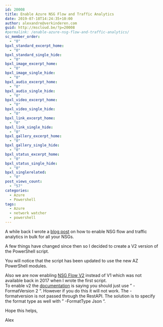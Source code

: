 ```yaml
---
id: 20008
title: Enable Azure NSG Flow and Traffic Analytics
date: 2019-07-18T14:24:35+10:00
author: alexandre@verkinderen.com
guid: http://mscloud.be/?p=20008
#permalink: /enable-azure-nsg-flow-and-traffic-analytics/
sc_member_order:
  - "0"
bpxl_standard_excerpt_home:
  - "0"
bpxl_standard_single_hide:
  - "0"
bpxl_image_excerpt_home:
  - "0"
bpxl_image_single_hide:
  - "0"
bpxl_audio_excerpt_home:
  - "0"
bpxl_audio_single_hide:
  - "0"
bpxl_video_excerpt_home:
  - "0"
bpxl_video_single_hide:
  - "0"
bpxl_link_excerpt_home:
  - "0"
bpxl_link_single_hide:
  - "0"
bpxl_gallery_excerpt_home:
  - "0"
bpxl_gallery_single_hide:
  - "0"
bpxl_status_excerpt_home:
  - "0"
bpxl_status_single_hide:
  - "0"
bpxl_singlerelated:
  - "0"
post_views_count:
  - "57"
categories:
  - Azure
  - Powershell
tags:
  - Azure
  - network watcher
  - powershell
---
```

A while back I wrote a [blog post](https://mscloud.be/enabling-azure-network-security-group-nsg-flow-logging-in-bulk/) on how to enable NSG flow and traffic analytics in bulk for all your NSGs. 

A few things have changed since then so I decided to create a V2 version of the PowerShell script. 



You will notice that the script has been updated to use the new AZ PowerShell modules.  
  
Also we are now enabling [NSG Flow V2](https://azure.microsoft.com/en-au/updates/nsgflowlogsversion2/) instead of V1 which was not available back in 2017 when I wrote the first script.  
To enable v2 the [documentation](https://docs.microsoft.com/en-us/powershell/module/az.network/set-aznetworkwatcherconfigflowlog?view=azps-2.4.0) is saying you should just use &#8221; -FormatVersion 2 &#8220;. However if you do this it will not work. The -formatversion is not passed through the RestAPI. The solution is to specify the format type as well with &#8221; -FormatType Json &#8220;.

Hope this helps,

Alex